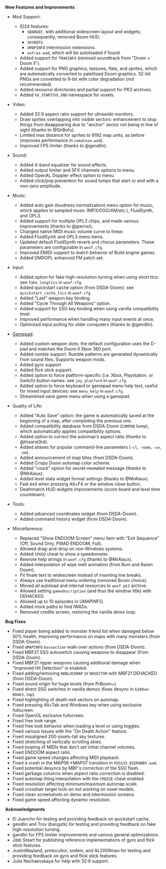 **New Features and Improvements**

* Mod Support:
  - ID24 features:
    - `SBARDEF`, with additional widescreen layout and widgets; consequently, removed Boom HUD.
    - `SKYDEFS`.
    - `UMAPINFO` intermission extensions.
    - `extras.wad`, which will be autoloaded if found.
  - Added support for `TRAKINFO` (remixed soundtrack from "Doom + Doom II").
  - Added support for PNG graphics, textures, flats, and sprites, which are automatically converted to palettized Doom graphics. 32-bit PNGs are converted to 8-bit with color degradation (not recommended).
  - Added resource directories and partial support for PK3 archives.
  - Added `VX_START`/`VX_END` namespace for voxels.

* Video:
  - Added 32:9 aspect ratio support for ultrawide monitors.
  - Draw sprites overlapping into visible sectors: enhancement to stop things from disappearing due to "anchor" sector not being in line of sight (thanks to @SirBofu).
  - Limited max distance for sprites to 8192 map units, as before (improves performance in `comatose.wad`).
  - Improved FPS limiter (thanks to @gendlin).

* Sound:
  - Added 4-band equalizer for sound effects.
  - Added output limiter and SFX channels options to menu.
  - Added OpenAL Doppler effect option to menu.
  - Added click/pop prevention for sound lumps that start or end with a non-zero amplitude.

* Music:
  - Added auto gain (loudness normalization) menu option for music, which applies to sampled music (MP3/OGG/XM/etc.), FluidSynth, and OPL3.
  - Added support for multiple OPL3 chips, and made various improvements (thanks to @jpernst).
  - Changed native MIDI music volume curve to linear.
  - Added FluidSynth and OPL3 menu items.
  - Updated default FluidSynth reverb and chorus parameters. These parameters are configurable in `woof.cfg`.
  - Improved EMIDI support to match behavior of Build engine games.
  - Added DMXOPL enhanced FM patch set.

* Input:
  - Added option for fake high-resolution turning when using short tics: see `fake_longtics` in `woof.cfg`.
  - Added quickstart cache option (from DSDA-Doom): see `quickstart_cache_tics` in `woof.cfg`.
  - Added "Last" weapon key binding.
  - Added "Cycle Through All Weapons" option.
  - Added support for SSG key binding when using vanilla compatibility level.
  - Improved performance when handling many input events at once.
  - Optimized input polling for older computers (thanks to @gendlin).

* [Gamepad](https://github.com/fabiangreffrath/woof/wiki/Gamepad):
  - Added custom weapon slots: the default configuration uses the D-pad and matches the Doom II Xbox 360 port.
  - Added rumble support. Rumble patterns are generated dynamically from sound files. Supports weapon mods.
  - Added gyro support.
  - Added flick stick support.
  - Added option to force platform-specific (i.e. Xbox, Playstation, or Switch) button names: see `joy_platform` in `woof.cfg`.
  - Added option to force keyboard or gamepad menu help text, useful for mixed input devices: see `menu_help` in `woof.cfg`.
  - Streamlined save game menu when using a gamepad.

* Quality of Life:
  - Added "Auto Save" option: the game is automatically saved at the beginning of a map, after completing the previous one.
  - Added compatibility database from DSDA-Doom (`COMPDB` lump), which automatically applies compatibility options.
  - Added option to correct the automap's aspect ratio (thanks to @thearst3rd).
  - Added aliases for popular command-line parameters (`-cl`, `-nomo`, `-uv`, `-nm`).
  - Added announcement of map titles (from DSDA-Doom).
  - Added Crispy Doom automap color scheme.
  - Added "count" option for secret-revealed message (thanks to @MrAlaux).
  - Added level stats widget format settings (thanks to @MrAlaux).
  - Fast exit when pressing Alt+F4 or the window close button.
  - Deathmatch HUD widgets improvements (score board and level time countdown).

* Tools:
  - Added advanced coordinates widget (from DSDA-Doom).
  - Added command history widget (from DSDA-Doom).

* Miscellaneous:
  - Replaced "Show ENDOOM Screen" menu item with "Exit Sequence" (Off, Sound Only, PWAD ENDOOM, Full).
  - Allowed drag-and-drop on non-Windows systems.
  - Added `SPEED` cheat to show a speedometer.
  - Rewrote help strings in `woof.cfg` (thanks to @MrAlaux).
  - Added interpolation of wipe melt animation (from Rum and Raisin Doom).
  - Fit finale text to widescreen instead of inserting line breaks.
  - Always use traditional menu ordering (removed Boom choice).
  - Moved all autoload and internal resources to `woof.pk3` archive.
  - Allowed setting `gamedescription` (and thus the window title) with DEHACKED.
  - Allowed up to 10 episodes in UMAPINFO.
  - Added more paths to find IWADs.
  - Removed credits screen, restoring the vanilla demo loop.

**Bug Fixes**

* Fixed player being added to monster friend list when damaged below 50% health, improving performance on maps with many monsters (from DSDA-Doom).
* Fixed `UMAPINFO` `bossaction` walk-over actions (from DSDA-Doom).
* Fixed MBF21 SSG autoswitch causing weapons to disappear (from DSDA-Doom).
* Fixed MBF21 ripper weapons causing additional damage when "Improved Hit Detection" is enabled.
* Fixed adding/removing `NOBLOCKMAP` or `NOSECTOR` with MBF21 DEHACKED (from DSDA-Doom).
* Fixed sound origin for huge levels (from PrBoom+).
* Fixed direct SSG switches in vanilla demos (fixes desync in `b109xm-00463.lmp`).
* Fixed highlighting of death-exit sectors on automap.
* Fixed pressing Alt+Tab and Windows key when using exclusive fullscreen.
* Fixed OpenGL exclusive fullscreen.
* Fixed free look range.
* Fixed free look behavior when loading a level or using toggles.
* Fixed various issues with the "On Death Action" feature.
* Fixed misaligned 200-pixels-tall sky textures.
* Fixed stretching of vertically scrolling skies.
* Fixed looping of MIDIs that don't set initial channel volumes.
* Fixed ENDOOM aspect ratio.
* Fixed game speed changes affecting MIDI playback.
* Fixed a crash in the MAP06->MAP07 transition in `PUSS33_DIEROWDY.wad`.
* Fixed potential desyncs by MBF's correction of the SSG flash.
* Fixed garbage columns when aspect ratio correction is disabled.
* Fixed automap thing interpolation with the `FREEZE` cheat enabled.
* Fixed resolution affecting minimum/maximum automap scale.
* Fixed crosshair target lock-on not working on voxel models.
* Fixed clean screenshots on demo and intermission screens.
* Fixed game speed affecting dynamic resolution.

**Acknowledgments**

* El Juancho for testing and providing feedback on quickstart cache.
* gendlin and Trov (bangstk) for testing and providing feedback on fake high-resolution turning.
* gandlin for FPS limiter improvements and various general optimizations.
* Jibb Smart for publishing reference implementations of gyro and flick stick features.
* JustinWayland, protocultor, sndein, and AL2009man for testing and providing feedback on gyro and flick stick features.
* Julia Nechaevskaya for help with 32:9 support.
